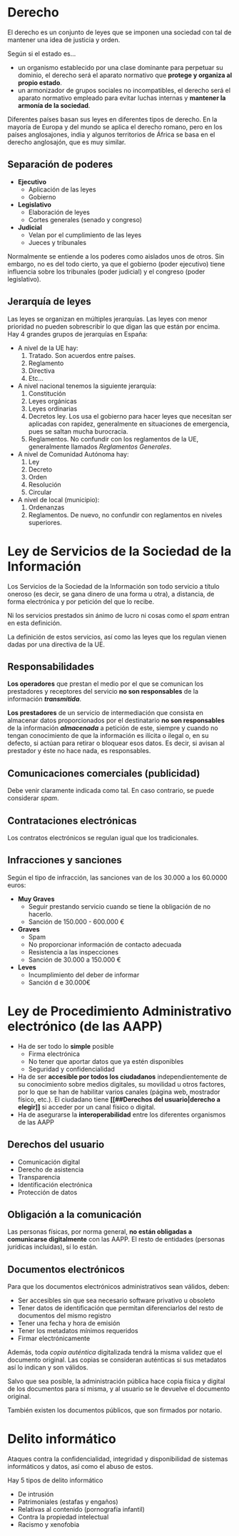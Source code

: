 
# Derecho

El derecho es un conjunto de leyes que se imponen una sociedad con tal de mantener una idea de justicia y orden.

Según si el estado es...
- un organismo establecido por una clase dominante para perpetuar su dominio, el derecho será el aparato normativo que **protege y organiza al propio estado**.
- un armonizador de grupos sociales no incompatibles, el derecho será el aparato normativo empleado para evitar luchas internas y **mantener la armonía de la sociedad**.

Diferentes países basan sus leyes en diferentes tipos de derecho. En la mayoría de Europa y del mundo se aplica el derecho romano, pero en los países anglosajones, india y algunos territorios de África se basa en el derecho anglosajón, que es muy similar.

## Separación de poderes

- **Ejecutivo**
    - Aplicación de las leyes
    - Gobierno
- **Legislativo**
    - Elaboración de leyes
    - Cortes generales (senado y congreso)
- **Judicial**
    - Velan por el cumplimiento de las leyes
    - Jueces y tribunales

Normalmente se entiende a los poderes como aislados unos de otros. Sin embargo, no es del todo cierto, ya que el gobierno (poder ejecutivo) tiene influencia sobre los tribunales (poder judicial) y el congreso (poder legislativo).

## Jerarquía de leyes

Las leyes se organizan en múltiples jerarquías. Las leyes con menor prioridad no pueden sobrescribir lo que digan las que están por encima. Hay 4 grandes grupos de jerarquías en España: 

- A nivel de la UE hay:
    1. Tratado. Son acuerdos entre países.
    2. Reglamento
    3. Directiva
    4. Etc...
- A nivel nacional tenemos la siguiente jerarquía:
    1. Constitución
    2. Leyes orgánicas
    3. Leyes ordinarias
    4. Decretos ley. Los usa el gobierno para hacer leyes que necesitan ser aplicadas con rapidez, generalmente en situaciones de emergencia, pues se saltan mucha burocracia.
    5. Reglamentos. No confundir con los reglamentos de la UE, generalmente llamados *Reglamentos Generales*.
- A nivel de Comunidad Autónoma hay:
    1. Ley
    2. Decreto
    3. Orden
    4. Resolución
    5. Circular
- A nivel de local (municipio):
    1.  Ordenanzas
    2. Reglamentos. De nuevo, no confundir con reglamentos en niveles superiores.

# Ley de Servicios de la Sociedad de la Información

Los Servicios de la Sociedad de la Información son todo servicio a título oneroso (es decir, se gana dinero de una forma u otra), a distancia, de forma electrónica y por petición del que lo recibe.

Ni los servicios prestados sin ánimo de lucro ni cosas como el *spam* entran en esta definición.

La definición de estos servicios, así como las leyes que los regulan vienen dadas por una directiva de la UE.

## Responsabilidades

**Los operadores** que prestan el medio por el que se comunican los prestadores y receptores del servicio **no son responsables** de la información ***transmitida***.

**Los prestadores** de un servicio de intermediación que consista en almacenar datos proporcionados por el destinatario **no son responsables** de la información ***almacenada*** a petición de este, siempre y cuando no tengan conocimiento de que la información es ilícita o ilegal o, en su defecto, si actúan para retirar o bloquear esos datos. Es decir, si avisan al prestador y éste no hace nada, es responsables.

## Comunicaciones comerciales (publicidad)

Debe venir claramente indicada como tal. En caso contrario, se puede considerar *spam*.

## Contrataciones electrónicas

Los contratos electrónicos se regulan igual que los tradicionales.

## Infracciones y sanciones

Según el tipo de infracción, las sanciones van de los 30.000 a los 60.0000 euros:
- **Muy Graves**
    - Seguir prestando servicio cuando se tiene la obligación de no hacerlo.
    - Sanción de 150.000 - 600.000 €
- **Graves**
    - Spam
    - No proporcionar información de contacto adecuada
    - Resistencia a las inspecciones
    - Sanción de 30.000 a 150.000 €
- **Leves**
    - Incumplimiento del deber de informar
    - Sanción d e 30.000€


# Ley de Procedimiento Administrativo electrónico (de las AAPP)

- Ha de ser todo lo **simple** posible
    - Firma electrónica
    - No tener que aportar datos que ya estén disponibles
    - Seguridad y confidencialidad
- Ha de ser **accesible por todos los ciudadanos** independientemente de su conocimiento sobre medios digitales, su movilidad u otros factores, por lo que se han de habilitar varios canales (página web, mostrador físico, etc.). El ciudadano tiene **[[##Derechos del usuario|derecho a elegir]]** si acceder por un canal físico o digital.
- Ha de asegurarse la **interoperabilidad** entre los diferentes organismos de las AAPP

## Derechos del usuario

- Comunicación digital
- Derecho de asistencia
- Transparencia
- Identificación electrónica
- Protección de datos

## Obligación a la comunicación

Las personas físicas, por norma general, **no están obligadas a comunicarse digitalmente** con las AAPP. El resto de entidades (personas jurídicas incluidas), sí lo están.

## Documentos electrónicos

Para que los documentos electrónicos administrativos sean válidos, deben:
- Ser accesibles sin que sea necesario software privativo u obsoleto
- Tener datos de identificación que permitan diferenciarlos del resto de documentos del mismo registro
- Tener una fecha y hora de emisión
- Tener los metadatos mínimos requeridos
- Firmar electrónicamente

Además, toda *copia auténtica* digitalizada tendrá la misma validez que el documento original. Las copias se consideran auténticas si sus metadatos así lo indican y son válidos.

Salvo que sea posible, la administración pública hace copia física y digital de los documentos para sí misma, y al usuario se le devuelve el documento original.

También existen los documentos públicos, que son firmados por notario.

# Delito informático

Ataques contra la confidencialidad, integridad y disponibilidad de sistemas informáticos y datos, así como el abuso de estos.

Hay 5 tipos de delito informático
- De intrusión
- Patrimoniales (estafas y engaños)
- Relativas al contenido (pornografía infantil)
- Contra la propiedad intelectual
- Racismo y xenofobia